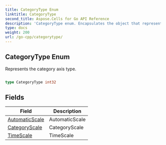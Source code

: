 ```yaml
---
title: CategoryType Enum 
linktitle: CategoryType
second_title: Aspose.Cells for Go API Reference
description: 'CategoryType enum. Encapsulates the object that represents categorytype in Go.'
type: docs
weight: 200
url: /go-cpp/categorytype/
---
```


## CategoryType Enum

Represents the category axis type.

```go

type CategoryType int32


```

## Fields

| Field | Description |
| --- | --- |
|[AutomaticScale](./automaticscale/) | AutomaticScale | 
|[CategoryScale](./categoryscale/) | CategoryScale | 
|[TimeScale](./timescale/) | TimeScale | 

